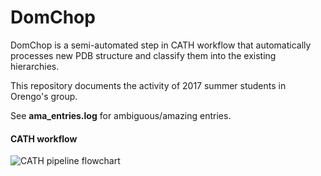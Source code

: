 # DomChop
DomChop is a semi-automated step in CATH workflow that automatically processes new PDB structure and classify them into the existing hierarchies.

This repository documents the activity of 2017 summer students in Orengo's group.

See **ama_entries.log** for ambiguous/amazing entries.

#### CATH workflow
![CATH pipeline flowchart](http://update.cathdb.info/images/flow_stage_diagram.jpg) 